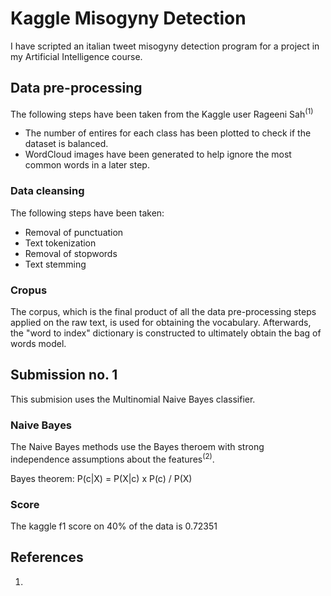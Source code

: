 # Kaggle Misogyny Detection

I have scripted an italian tweet misogyny detection program for a project in my Artificial Intelligence course.

## Data pre-processing
The following steps have been taken from the Kaggle user Rageeni Sah<sup>(1)</sup>
* The number of entires for each class has been plotted to check if the dataset is balanced.
* WordCloud images have been generated to help ignore the most common words in a later step.

### Data cleansing
The following steps have been taken:
* Removal of punctuation
* Text tokenization
* Removal of stopwords
* Text stemming

### Cropus
The corpus, which is the final product of all the data pre-processing steps applied on the raw text, is used for obtaining the vocabulary.
Afterwards, the "word to index" dictionary is constructed to ultimately obtain the bag of words model.

## Submission no. 1
This submision uses the Multinomial Naive Bayes classifier.
### Naive Bayes
The Naive Bayes methods use the Bayes theroem with strong independence assumptions about the features<sup>(2)</sup>.

Bayes theorem: P(c|X) = P(X|c) x P(c) / P(X)

### Score
The kaggle f1 score on 40% of the data is 0.72351

## References
1.
